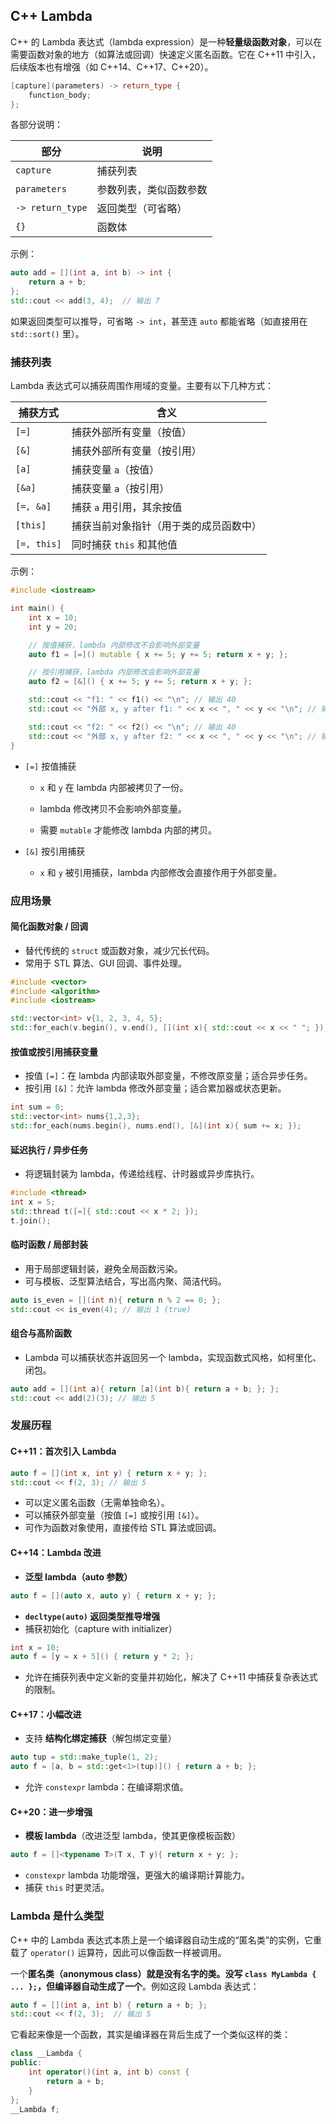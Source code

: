 ## C++ Lambda

C++ 的 Lambda 表达式（lambda expression）是一种**轻量级函数对象**，可以在需要函数对象的地方（如算法或回调）快速定义匿名函数。它在 C++11 中引入，后续版本也有增强（如 C++14、C++17、C++20）。

```cpp
[capture](parameters) -> return_type {
    function_body;
};
```

各部分说明：

| 部分             | 说明                   |
| ---------------- | ---------------------- |
| `capture`        | 捕获列表               |
| `parameters`     | 参数列表，类似函数参数 |
| `-> return_type` | 返回类型（可省略）     |
| `{}`             | 函数体                 |

示例：

```cpp
auto add = [](int a, int b) -> int {
    return a + b;
};
std::cout << add(3, 4);  // 输出 7
```

如果返回类型可以推导，可省略 `-> int`，甚至连 `auto` 都能省略（如直接用在 `std::sort()` 里）。

### 捕获列表

Lambda 表达式可以捕获周围作用域的变量。主要有以下几种方式：

| 捕获方式    | 含义                                   |
| ----------- | -------------------------------------- |
| `[=]`       | 捕获外部所有变量（按值）               |
| `[&]`       | 捕获外部所有变量（按引用）             |
| `[a]`       | 捕获变量 `a`（按值）                   |
| `[&a]`      | 捕获变量 `a`（按引用）                 |
| `[=, &a]`   | 捕获 `a` 用引用，其余按值              |
| `[this]`    | 捕获当前对象指针（用于类的成员函数中） |
| `[=, this]` | 同时捕获 `this` 和其他值               |

示例：

```cpp
#include <iostream>

int main() {
    int x = 10;
    int y = 20;

    // 按值捕获，lambda 内部修改不会影响外部变量
    auto f1 = [=]() mutable { x += 5; y += 5; return x + y; };

    // 按引用捕获，lambda 内部修改会影响外部变量
    auto f2 = [&]() { x += 5; y += 5; return x + y; };

    std::cout << "f1: " << f1() << "\n"; // 输出 40
    std::cout << "外部 x, y after f1: " << x << ", " << y << "\n"; // 输出 10, 20

    std::cout << "f2: " << f2() << "\n"; // 输出 40
    std::cout << "外部 x, y after f2: " << x << ", " << y << "\n"; // 输出 15, 25
}
```

- `[=]` 按值捕获

  - `x` 和 `y` 在 lambda 内部被拷贝了一份。

  - lambda 修改拷贝不会影响外部变量。

  - 需要 `mutable` 才能修改 lambda 内部的拷贝。

- `[&]` 按引用捕获
  - `x` 和 `y` 被引用捕获，lambda 内部修改会直接作用于外部变量。

### 应用场景

#### 简化函数对象 / 回调

- 替代传统的 `struct` 或函数对象，减少冗长代码。
- 常用于 STL 算法、GUI 回调、事件处理。

```cpp
#include <vector>
#include <algorithm>
#include <iostream>

std::vector<int> v{1, 2, 3, 4, 5};
std::for_each(v.begin(), v.end(), [](int x){ std::cout << x << " "; });
```

#### 按值或按引用捕获变量

- 按值 `[=]`：在 lambda 内部读取外部变量，不修改原变量；适合异步任务。
- 按引用 `[&]`：允许 lambda 修改外部变量；适合累加器或状态更新。

```cpp
int sum = 0;
std::vector<int> nums{1,2,3};
std::for_each(nums.begin(), nums.end(), [&](int x){ sum += x; });
```

#### 延迟执行 / 异步任务

- 将逻辑封装为 lambda，传递给线程、计时器或异步库执行。

```cpp
#include <thread>
int x = 5;
std::thread t([=]{ std::cout << x * 2; });
t.join();
```

#### 临时函数 / 局部封装

- 用于局部逻辑封装，避免全局函数污染。
- 可与模板、泛型算法结合，写出高内聚、简洁代码。

```cpp
auto is_even = [](int n){ return n % 2 == 0; };
std::cout << is_even(4); // 输出 1 (true)
```

#### 组合与高阶函数

- Lambda 可以捕获状态并返回另一个 lambda，实现函数式风格，如柯里化、闭包。

```cpp
auto add = [](int a){ return [a](int b){ return a + b; }; };
std::cout << add(2)(3); // 输出 5
```

### 发展历程

#### C++11：首次引入 Lambda

```cpp
auto f = [](int x, int y) { return x + y; };
std::cout << f(2, 3); // 输出 5
```

- 可以定义匿名函数（无需单独命名）。
- 可以捕获外部变量（按值 `[=]` 或按引用 `[&]`）。
- 可作为函数对象使用，直接传给 STL 算法或回调。

#### C++14：Lambda 改进

- **泛型 lambda（auto 参数）**

```cpp
auto f = [](auto x, auto y) { return x + y; };
```

- **`decltype(auto)` 返回类型推导增强**
- 捕获初始化（capture with initializer）

```cpp
int x = 10;
auto f = [y = x + 5]() { return y * 2; };
```

- 允许在捕获列表中定义新的变量并初始化，解决了 C++11 中捕获复杂表达式的限制。

#### C++17：小幅改进

- 支持 **结构化绑定捕获**（解包绑定变量）

```cpp
auto tup = std::make_tuple(1, 2);
auto f = [a, b = std::get<1>(tup)]() { return a + b; };
```

- 允许 `constexpr` lambda：在编译期求值。

#### C++20：进一步增强

- **模板 lambda**（改进泛型 lambda，使其更像模板函数）

```cpp
auto f = []<typename T>(T x, T y){ return x + y; };
```

- `constexpr` lambda 功能增强，更强大的编译期计算能力。
- 捕获 `this` 时更灵活。

### Lambda 是什么类型

C++ 中的 Lambda 表达式本质上是一个编译器自动生成的“匿名类”的实例，它重载了 `operator()` 运算符，因此可以像函数一样被调用。

一个**匿名类（anonymous class）**就是没有名字的类。没写 `class MyLambda { ... };`，但**编译器自动生成了一个**。例如这段 Lambda 表达式：

```cpp
auto f = [](int a, int b) { return a + b; };
std::cout << f(2, 3);  // 输出 5
```

它看起来像是一个函数，其实是编译器在背后生成了一个类似这样的类：

```cpp
class __Lambda {
public:
    int operator()(int a, int b) const {
        return a + b;
    }
};
__Lambda f;
```